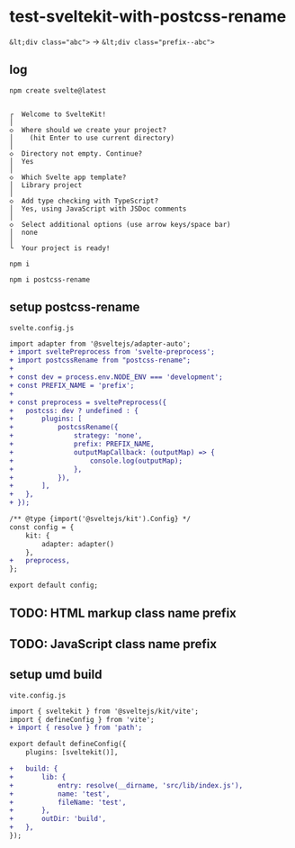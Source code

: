 # test-sveltekit-with-postcss-rename
`&lt;div class="abc">` → `&lt;div class="prefix--abc">`


## log

```
npm create svelte@latest      

```

```

┌  Welcome to SvelteKit!
│
◇  Where should we create your project?
│    (hit Enter to use current directory)
│
◇  Directory not empty. Continue?
│  Yes
│
◇  Which Svelte app template?
│  Library project
│
◇  Add type checking with TypeScript?
│  Yes, using JavaScript with JSDoc comments
│
◇  Select additional options (use arrow keys/space bar)
│  none
│
└  Your project is ready!

```

```
npm i
```

```
npm i postcss-rename
```

## setup postcss-rename

`svelte.config.js`

```diff
import adapter from '@sveltejs/adapter-auto';
+ import sveltePreprocess from 'svelte-preprocess';
+ import postcssRename from "postcss-rename";
+ 
+ const dev = process.env.NODE_ENV === 'development';
+ const PREFIX_NAME = 'prefix';
+
+ const preprocess = sveltePreprocess({
+ 	postcss: dev ? undefined : {
+ 		plugins: [
+ 			postcssRename({
+ 				strategy: 'none',
+ 				prefix: PREFIX_NAME,
+ 				outputMapCallback: (outputMap) => {
+ 					console.log(outputMap);
+ 				},
+ 			}),
+ 		],
+ 	},
+ });

/** @type {import('@sveltejs/kit').Config} */
const config = {
	kit: {
		adapter: adapter()
	},
+ 	preprocess,
};

export default config;

```

## TODO: HTML markup class name prefix

## TODO: JavaScript class name prefix


## setup umd build

`vite.config.js`

```diff
import { sveltekit } from '@sveltejs/kit/vite';
import { defineConfig } from 'vite';
+ import { resolve } from 'path';

export default defineConfig({
	plugins: [sveltekit()],

+ 	build: {
+ 		lib: {
+ 			entry: resolve(__dirname, 'src/lib/index.js'),
+ 			name: 'test',
+ 			fileName: 'test',
+ 		},
+ 		outDir: 'build',
+ 	},
});

```